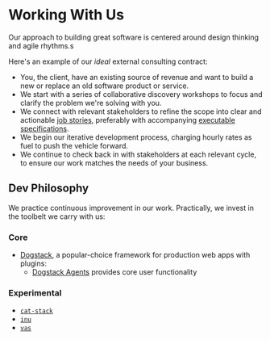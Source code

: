 # Working With Us

Our approach to building great software is centered around design thinking and agile rhythms.s

Here's an example of our _ideal_ external consulting contract:

- You, the client, have an existing source of revenue and want to build a new or replace an old software product or service.
- We start with a series of collaborative discovery workshops to focus and clarify the problem we're solving with you.
- We connect with relevant stakeholders to refine the scope into clear and actionable [job stories](https://jtbd.info/replacing-the-user-story-with-the-job-story-af7cdee10c27#.layvu3kpi), preferably with accompanying [executable specifications](http://www.agilemodeling.com/essays/executableSpecifications.htm).
- We begin our iterative development process, charging hourly rates as fuel to push the vehicle forward.
- We continue to check back in with stakeholders at each relevant cycle, to ensure our work matches the needs of your business.

## Dev Philosophy

We practice continuous improvement in our work. Practically, we invest in the toolbelt we carry with us:

### Core

- [Dogstack](https://dogstack.js.org/), a popular-choice framework for production web apps with plugins:
  - [Dogstack Agents](https://github.com/dogstack/dogstack-agents) provides core user functionality

### Experimental

- [`cat-stack`](https://github.com/enspiral-root-systems/cat-stack)
- [`inu`](https://github.com/ahdinosaur/inu)
- [`vas`](https://github.com/ahdinosaur/vas)